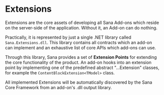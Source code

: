 # Extensions

Extensions are the core assets of developing all Sana Add-ons which reside on the server-side of the application. Without it, an Add-on can do nothing.

Practically, it is represented by just a single .NET library called `Sana.Extensions.dll`.
This library contains all contracts which an add-on can implement and an exhaustive list of core APIs which add-ons can use.

Through this library, Sana provides a set of **Extension Points** for extending the core functionality of the product.
An add-on hooks into an extension point by implementing one of the predefined abstract "...Extension" classes, for example the `ContentBlockExtension<TModel>` class.

All implemented Extensions will be automatically discovered by the Sana Core Framework from an add-on's .dll output library.